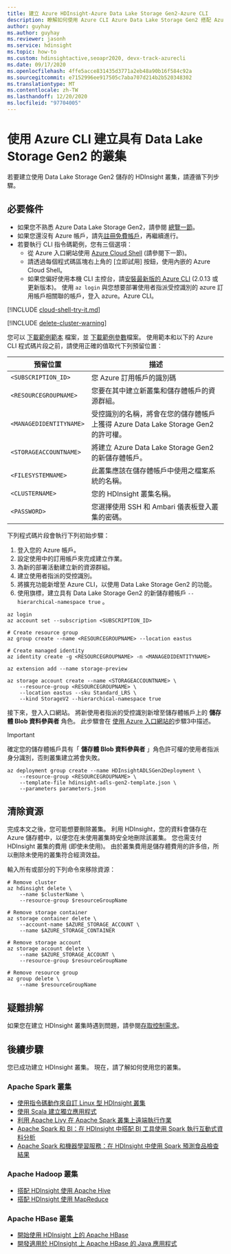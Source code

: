 ```yaml
---
title: 建立 Azure HDInsight-Azure Data Lake Storage Gen2-Azure CLI
description: 瞭解如何使用 Azure CLI Azure Data Lake Storage Gen2 搭配 Azure HDInsight 叢集。
author: guyhay
ms.author: guyhay
ms.reviewer: jasonh
ms.service: hdinsight
ms.topic: how-to
ms.custom: hdinsightactive,seoapr2020, devx-track-azurecli
ms.date: 09/17/2020
ms.openlocfilehash: 4ffe5acce831435d3771a2eb48a90b16f584c92a
ms.sourcegitcommit: e7152996ee917505c7aba707d214b2b520348302
ms.translationtype: MT
ms.contentlocale: zh-TW
ms.lasthandoff: 12/20/2020
ms.locfileid: "97704005"
---
```

# <a name="create-a-cluster-with-data-lake-storage-gen2-using-azure-cli"></a>使用 Azure CLI 建立具有 Data Lake Storage Gen2 的叢集

若要建立使用 Data Lake Storage Gen2 儲存的 HDInsight 叢集，請遵循下列步驟。

## <a name="prerequisites"></a>必要條件

- 如果您不熟悉 Azure Data Lake Storage Gen2，請參閱 [總覽一節](hdinsight-hadoop-use-data-lake-storage-gen2.md)。 
- 如果您還沒有 Azure 帳戶，請先[註冊免費帳戶](https://azure.microsoft.com/free/)，再繼續進行。
- 若要執行 CLI 指令碼範例，您有三個選項：
    - 從 Azure 入口網站使用 [Azure Cloud Shell](../cloud-shell/overview.md) (請參閱下一節)。
    - 請透過每個程式碼區塊右上角的 [立即試用] 按鈕，使用內嵌的 Azure Cloud Shell。
    - 如果您偏好使用本機 CLI 主控台，請[安裝最新版的 Azure CLI](/cli/azure/install-azure-cli) (2.0.13 或更新版本)。 使用 `az login` 與您想要部署使用者指派受控識別的 azure 訂用帳戶相關聯的帳戶，登入 azure。Azure CLI。 

[!INCLUDE [cloud-shell-try-it.md](../../includes/cloud-shell-try-it.md)]

[!INCLUDE [delete-cluster-warning](../../includes/hdinsight-delete-cluster-warning.md)]

您可以 [下載範例範本](https://github.com/Azure-Samples/hdinsight-data-lake-storage-gen2-templates/blob/master/hdinsight-adls-gen2-template.json) 檔案，並 [下載範例參數](https://github.com/Azure-Samples/hdinsight-data-lake-storage-gen2-templates/blob/master/parameters.json)檔案。 使用範本和以下的 Azure CLI 程式碼片段之前，請使用正確的值取代下列預留位置：

| 預留位置 | 描述 |
|---|---|
| `<SUBSCRIPTION_ID>` | 您 Azure 訂用帳戶的識別碼 |
| `<RESOURCEGROUPNAME>` | 您要在其中建立新叢集和儲存體帳戶的資源群組。 |
| `<MANAGEDIDENTITYNAME>` | 受控識別的名稱，將會在您的儲存體帳戶上獲得 Azure Data Lake Storage Gen2 的許可權。 |
| `<STORAGEACCOUNTNAME>` | 將建立 Azure Data Lake Storage Gen2 的新儲存體帳戶。 |
| `<FILESYSTEMNAME>`  | 此叢集應該在儲存體帳戶中使用之檔案系統的名稱。 |
| `<CLUSTERNAME>` | 您的 HDInsight 叢集名稱。 |
| `<PASSWORD>` | 您選擇使用 SSH 和 Ambari 儀表板登入叢集的密碼。 |

下列程式碼片段會執行下列初始步驟：

1. 登入您的 Azure 帳戶。
1. 設定使用中的訂用帳戶來完成建立作業。
1. 為新的部署活動建立新的資源群組。
1. 建立使用者指派的受控識別。
1. 將擴充功能新增至 Azure CLI，以使用 Data Lake Storage Gen2 的功能。
1. 使用旗標，建立具有 Data Lake Storage Gen2 的新儲存體帳戶 `--hierarchical-namespace true` 。

```azurecli
az login
az account set --subscription <SUBSCRIPTION_ID>

# Create resource group
az group create --name <RESOURCEGROUPNAME> --location eastus

# Create managed identity
az identity create -g <RESOURCEGROUPNAME> -n <MANAGEDIDENTITYNAME>

az extension add --name storage-preview

az storage account create --name <STORAGEACCOUNTNAME> \
    --resource-group <RESOURCEGROUPNAME> \
    --location eastus --sku Standard_LRS \
    --kind StorageV2 --hierarchical-namespace true
```

接下來，登入入口網站。 將新使用者指派的受控識別新增至儲存體帳戶上的 **儲存體 Blob 資料參與者** 角色。 此步驟會在 [使用 Azure 入口網站的](hdinsight-hadoop-use-data-lake-storage-gen2.md)步驟3中描述。

 > [!IMPORTANT]
 > 確定您的儲存體帳戶具有「 **儲存體 Blob 資料參與者** 」角色許可權的使用者指派身分識別，否則叢集建立將會失敗。

```azurecli
az deployment group create --name HDInsightADLSGen2Deployment \
    --resource-group <RESOURCEGROUPNAME> \
    --template-file hdinsight-adls-gen2-template.json \
    --parameters parameters.json
```

## <a name="clean-up-resources"></a>清除資源

完成本文之後，您可能想要刪除叢集。 利用 HDInsight，您的資料會儲存在 Azure 儲存體中，以便您在未使用叢集時安全地刪除該叢集。 您也需支付 HDInsight 叢集的費用 (即使未使用)。 由於叢集費用是儲存體費用的許多倍，所以刪除未使用的叢集符合經濟效益。

輸入所有或部分的下列命令來移除資源：

```azurecli-interactive
# Remove cluster
az hdinsight delete \
    --name $clusterName \
    --resource-group $resourceGroupName

# Remove storage container
az storage container delete \
    --account-name $AZURE_STORAGE_ACCOUNT \
    --name $AZURE_STORAGE_CONTAINER

# Remove storage account
az storage account delete \
    --name $AZURE_STORAGE_ACCOUNT \
    --resource-group $resourceGroupName

# Remove resource group
az group delete \
    --name $resourceGroupName
```

## <a name="troubleshoot"></a>疑難排解

如果您在建立 HDInsight 叢集時遇到問題，請參閱[存取控制需求](./hdinsight-hadoop-customize-cluster-linux.md#access-control)。

## <a name="next-steps"></a>後續步驟

您已成功建立 HDInsight 叢集。 現在，請了解如何使用您的叢集。

### <a name="apache-spark-clusters"></a>Apache Spark 叢集

* [使用指令碼動作來自訂 Linux 型 HDInsight 叢集](hdinsight-hadoop-customize-cluster-linux.md)
* [使用 Scala 建立獨立應用程式](spark/apache-spark-create-standalone-application.md)
* [利用 Apache Livy 在 Apache Spark 叢集上遠端執行作業](spark/apache-spark-livy-rest-interface.md)
* [Apache Spark 和 BI：在 HDInsight 中搭配 BI 工具使用 Spark 執行互動式資料分析](spark/apache-spark-use-bi-tools.md)
* [Apache Spark 和機器學習服務：在 HDInsight 中使用 Spark 預測食品檢查結果](spark/apache-spark-machine-learning-mllib-ipython.md)

### <a name="apache-hadoop-clusters"></a>Apache Hadoop 叢集

* [搭配 HDInsight 使用 Apache Hive](hadoop/hdinsight-use-hive.md)
* [搭配 HDInsight 使用 MapReduce](hadoop/hdinsight-use-mapreduce.md)

### <a name="apache-hbase-clusters"></a>Apache HBase 叢集

* [開始使用 HDInsight 上的 Apache HBase](hbase/apache-hbase-tutorial-get-started-linux.md)
* [開發適用於 HDInsight 上 Apache HBase 的 Java 應用程式](hbase/apache-hbase-build-java-maven-linux.md)
